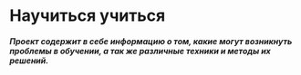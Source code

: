 # Научиться учиться
##### Проект содержит в себе информацию о том, какие могут возникнуть проблемы в обучении, а так же различные техники и методы их решений.
